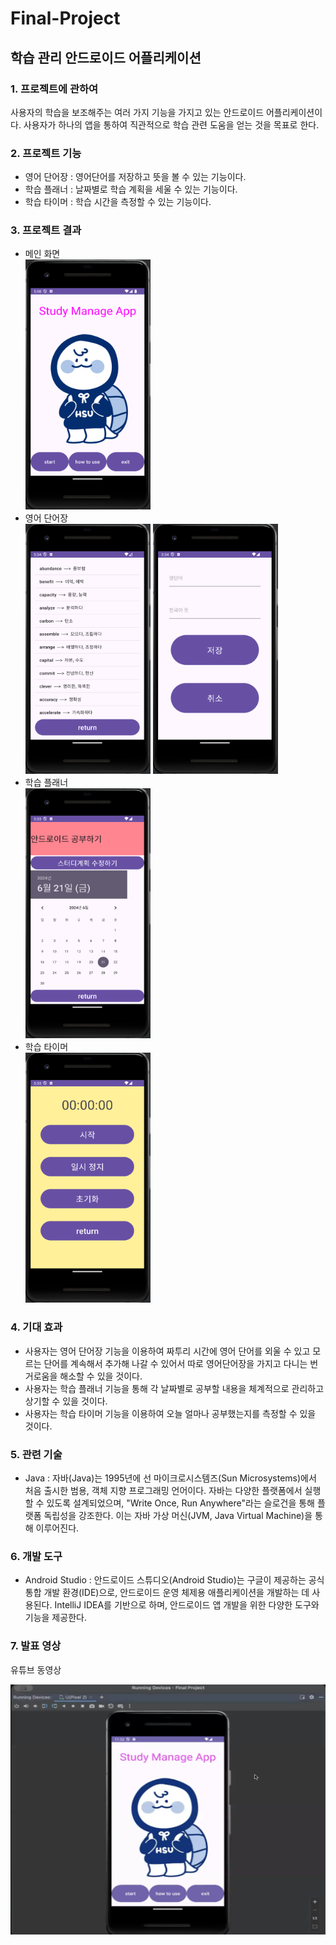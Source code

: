 # Final-Project

## 학습 관리 안드로이드 어플리케이션

### 1. 프로젝트에 관하여
  사용자의 학습을 보조해주는 여러 가지 기능을 가지고 있는 안드로이드 어플리케이션이다.
  사용자가 하나의 앱을 통하여 직관적으로 학습 관련 도움을 얻는 것을 목표로 한다.
### 2. 프로젝트 기능
- 영어 단어장 : 영어단어를 저장하고 뜻을 볼 수 있는 기능이다.
- 학습 플래너 : 날짜별로 학습 계획을 세울 수 있는 기능이다.
- 학습 타이머 : 학습 시간을 측정할 수 있는 기능이다.
### 3. 프로젝트 결과
- 메인 화면 <br> <img src="images/main.png" width="200" height="400" />
- 영어 단어장 <br> <img src="images/word1.png" width="200" height="400" />  <img src="images/word2.png" width="200" height="400" />
- 학습 플래너 <br> <img src="images/plan.png" width="200" height="400" />
- 학습 타이머 <br> <img src="images/timer.png" width="200" height="400" />
### 4. 기대 효과
- 사용자는 영어 단어장 기능을 이용하여 짜투리 시간에 영어 단어를 외울 수 있고 모르는 단어를 계속해서 추가해 나갈 수 있어서 따로 영어단어장을 가지고 다니는 번거로움을 해소할 수 있을 것이다.
- 사용자는 학습 플래너 기능을 통해 각 날짜별로 공부할 내용을 체계적으로 관리하고 상기할 수 있을 것이다.
- 사용자는 학습 타이머 기능을 이용하여 오늘 얼마나 공부했는지를 측정할 수 있을 것이다.
### 5. 관련 기술
- Java : 자바(Java)는 1995년에 선 마이크로시스템즈(Sun Microsystems)에서 처음 출시한 범용, 객체 지향 프로그래밍 언어이다. 자바는 다양한 플랫폼에서 실행할 수 있도록 설계되었으며, "Write Once, Run Anywhere"라는 슬로건을 통해 플랫폼 독립성을 강조한다. 이는 자바 가상 머신(JVM, Java Virtual Machine)을 통해 이루어진다.
### 6. 개발 도구
- Android Studio : 안드로이드 스튜디오(Android Studio)는 구글이 제공하는 공식 통합 개발 환경(IDE)으로, 안드로이드 운영 체제용 애플리케이션을 개발하는 데 사용된다. IntelliJ IDEA를 기반으로 하며, 안드로이드 앱 개발을 위한 다양한 도구와 기능을 제공한다.
### 7. 발표 영상
  유튜브 동영상

  <a href="https://www.youtube.com/watch?v=fpBYIk8nWIk">
    <img src="images/title.png" alt="Your Video Title" width="600" height="400">
  </a>

